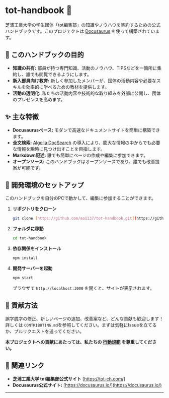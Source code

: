 # tot-handbook 📖

芝浦工業大学の学生団体「tot編集部」の知識やノウハウを集約するための公式ハンドブックです。このプロジェクトは [Docusaurus](https://docusaurus.io/) を使って構築されています。

## 🎯 このハンドブックの目的

- **知識の共有:** 部員が持つ専門知識、活動のノウハウ、TIPSなどを一箇所に集約し、誰でも閲覧できるようにします。
- **新入部員向け教育:** 新しく参加したメンバーが、団体の活動内容や必要なスキルを効率的に学べるための教材を提供します。
- **活動の透明化:** 私たちの活動内容や技術的な取り組みを外部に公開し、団体のプレゼンスを高めます。

## ✨ 主な特徴

- **Docusaurusベース:** モダンで高速なドキュメントサイトを簡単に構築できます。
- **全文検索:** [Algolia DocSearch](https://docsearch.algolia.com/) の導入により、膨大な情報の中からでも必要な情報を瞬時に見つけ出すことを目指します。
- **Markdown記述:** 誰でも簡単にページの作成や編集に参加できます。
- **オープンソース:** このハンドブックはオープンソースであり、誰でも改善提案が可能です。

## 🚀 開発環境のセットアップ

このハンドブックを自分のPCで動かして、編集に参加することができます。

1.  **リポジトリをクローン**
    ```bash
    git clone [https://github.com/ao1137/tot-handbook.git](https://github.com/ao1137/tot-handbook.git)
    ```

2.  **フォルダに移動**
    ```bash
    cd tot-handbook
    ```

3.  **依存関係をインストール**
    ```bash
    npm install
    ```

4.  **開発サーバーを起動**
    ```bash
    npm start
    ```
    ブラウザで `http://localhost:3000` を開くと、サイトが表示されます。

## 🙌 貢献方法

誤字脱字の修正、新しいページの追加、改善案など、どんな貢献も歓迎します！
詳しくは `CONTRIBUTING.md`を参照してください。まずは気軽にIssueを立てるか、プルリクエストを送ってください。

**本プロジェクトへの貢献にあたっては、私たちの [行動規範](./CODE_OF_CONDUCT.md) を尊重してください。**

## 🤝 関連リンク

- **芝浦工業大学 tot編集部公式サイト** [https://tot-ch.com/]
- **Docusaurus公式サイト:** [https://docusaurus.io/](https://docusaurus.io/)

---
